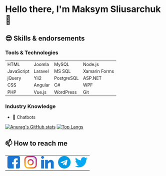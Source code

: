 # Hello there, I'm Maksym Sliusarchuk 👋

## 😎 Skills & endorsements

### Tools & Technologies

|             |           |             |               |
| ----------- | --------- | ----------- | ------------- |
| HTML        | Joomla    | MySQL       | Node.js       |
| JavaScript  | Laravel   | MS SQL      | Xamarin Forms |
| jQuery      | Yii2      | PostgreSQL  | ASP.NET       |
| CSS         | Angular   | C#          | WPF           |
| PHP         | Vue.js    | WordPress   | Git           |

### Industry Knowledge 

- 🤖 Chatbots

[![Anurag's GitHub stats](https://github-readme-stats.vercel.app/api?username=damichixl&layout=compact&show_icons=true&count_private=true&hide_title=true&title_color=fff&icon_color=79ff97&text_color=9f9f9f&bg_color=151515)](https://github.com/anuraghazra/github-readme-stats)
[![Top Langs](https://github-readme-stats.vercel.app/api/top-langs/?username=damichixl&theme=merko&layout=compact&langs_count=6&title_color=fff&icon_color=79ff97&text_color=9f9f9f&bg_color=151515)](https://github.com/anuraghazra/github-readme-stats)

## 📫 How to reach me
<table>
  <tr>
    <td>
      <a href='https://www.facebook.com/max.slyusarchuk'>
        <img src='/images/social/facebook.svg' height='40px' width='40px' title="Facebook"/>
      </a>
    </td>
    <td>
      <a href='https://www.instagram.com/maxslyusarchuk/'>
        <img src='/images/social/instagram.svg' height='40px' width='40px' title="Instagram"/>
      </a>
    </td>
    <td>
      <a href='https://www.linkedin.com/in/max-slyusarchuk/'>
        <img src='/images/social/linkedin.svg' height='40px' width='40px' title="LinkedIn"/>
      </a>
    </td>
    <td>
      <a href='https://t.me/damichixl'>
        <img src='/images/social/telegram.svg' height='40px' width='40px' title="Telegram"/>
      </a>
    </td>
    <td>
      <a href='https://twitter.com/MaxSlyusarchuk'>
        <img src='/images/social/twitter.svg' height='40px' width='40px' title="Twitter"/>
      </a>
    </td>
   
  </tr>
</table>



